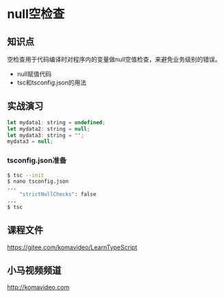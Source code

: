 null空检查
==========

## 知识点

空检查用于代码编译时对程序内的变量做null空值检查，来避免业务级别的错误。

* null赋值代码
* tsc和tsconfig.json的用法

## 实战演习

~~~js
let mydata1: string = undefined;
let mydata2: string = null;
let mydata3: string = "";
mydata3 = null;
~~~

### tsconfig.json准备

~~~bash
$ tsc --init
$ nano tsconfig.json
...
    "strictNullChecks": false
...
$ tsc
~~~

## 课程文件

https://gitee.com/komavideo/LearnTypeScript

## 小马视频频道

http://komavideo.com
